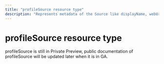 ```yaml
---
title: "profileSource resource type"
description: "Represents metadata of the Source like displayName, webUrl, localizations."
---
```


# profileSource resource type

profileSource is still in Private Preview, public documentation of profileSource will be updated later when it is in GA.
